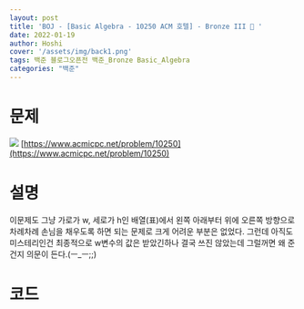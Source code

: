 ```yaml
---
layout: post
title: 'BOJ - [Basic Algebra - 10250 ACM 호텔] - Bronze III 🥉 '
date: 2022-01-19
author: Hoshi
cover: '/assets/img/back1.png'
tags: 백준 블로그오픈전 백준_Bronze Basic_Algebra
categories: "백준"
---
```

# 문제
![]({{site.url}}/assets/img/posts_img/10250.png)
[https://www.acmicpc.net/problem/10250](https://www.acmicpc.net/problem/10250)

# 설명
이문제도 그냥 가로가 w, 세로가 h인 배열(표)에서 왼쪽 아래부터 위에 오른쪽 방향으로 차례차례 손님을 채우도록 하면 되는 문제로 크게 어려운 부분은 없었다. 그런데 아직도 미스테리인건 최종적으로 w변수의 값은 받았긴하나 결국 쓰진 않았는데 그럴꺼면 왜 준건지 의문이 든다.(ㅡ_ㅡ;;)

# 코드

```c

```
